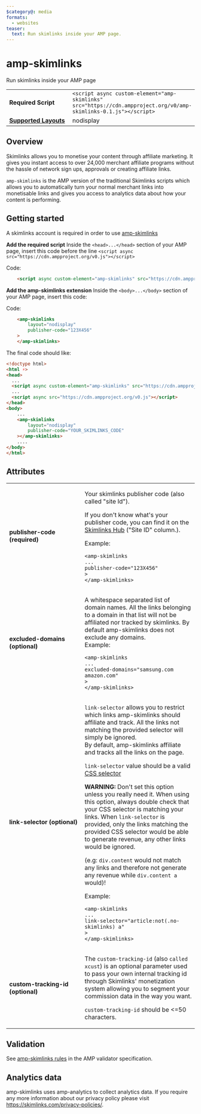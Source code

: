 ```yaml
---
$category@: media
formats:
  - websites
teaser:
  text: Run skimlinks inside your AMP page.
---
```

<!---
Copyright 2018 The AMP HTML Authors. All Rights Reserved.

Licensed under the Apache License, Version 2.0 (the "License");
you may not use this file except in compliance with the License.
You may obtain a copy of the License at

      http://www.apache.org/licenses/LICENSE-2.0

Unless required by applicable law or agreed to in writing, software
distributed under the License is distributed on an "AS-IS" BASIS,
WITHOUT WARRANTIES OR CONDITIONS OF ANY KIND, either express or implied.
See the License for the specific language governing permissions and
limitations under the License.
-->

# amp-skimlinks

Run skimlinks inside your AMP page

<table>
  <tr>
    <td width="40%"><strong>Required Script</strong></td>
    <td><code>&lt;script async custom-element="amp-skimlinks" src="https://cdn.ampproject.org/v0/amp-skimlinks-0.1.js">&lt;/script></code></td>
  </tr>
  <tr>
    <td class="col-fourty"><strong><a href="https://www.ampproject.org/docs/guides/responsive/control_layout.html">Supported Layouts</a></strong></td>
    <td>nodisplay</td>
  </tr>
</table>

## Overview

Skimlinks allows you to monetise your content through affiliate marketing. It gives you instant access to over 24,000 merchant affiliate programs without the hassle of network sign ups, approvals or creating affiliate links.

`amp-skimlinks` is the AMP version of the traditional Skimlinks scripts which allows you to automatically turn your normal merchant links into monetisable links and gives you access to analytics data about how your content is performing.

## Getting started

A skimlinks account is required in order to use [amp-skimlinks](https://skimlinks.com/)

**Add the required script**
Inside the `<head>...</head>` section of your AMP page, insert this code before the line `<script async src="https://cdn.ampproject.org/v0.js"></script>`

Code:
```html
    <script async custom-element="amp-skimlinks" src="https://cdn.ampproject.org/v0/amp-skimlinks-0.1.js"></script>
```

**Add the amp-skimlinks extension**
Inside the `<body>...</body>` section of your AMP page, insert this code:

Code:
```html
    <amp-skimlinks
        layout="nodisplay"
        publisher-code="123X456"
    >
    </amp-skimlinks>
```


The final code should like:

```html
<!doctype html>
<html ⚡>
<head>
  ...
  <script async custom-element="amp-skimlinks" src="https://cdn.ampproject.org/v0/amp-skimlinks-0.1.js"></script>
  ...
  <script async src="https://cdn.ampproject.org/v0.js"></script>
</head>
<body>
    ...
    <amp-skimlinks
        layout="nodisplay"
        publisher-code="YOUR_SKIMLINKS_CODE"
    ></amp-skimlinks>
    ....
</body>
</html>
```

## Attributes

<table>
  <tr>
    <td width="40%"><p><strong>publisher-code (required)</strong></p></td>
    <td><p>Your skimlinks publisher code (also called "site Id").<br></p>
<p>If you don't know what's your publisher code, you can find it on the <a href="https://hub.skimlinks.com/settings/sites">Skimlinks Hub</a> ("Site ID" column.).<br></p>
<p>Example:</p>
<pre><code class="html language-html">&lt;amp-skimlinks
...
publisher-code="123X456"
&gt;
&lt;/amp-skimlinks&gt;
</code></pre>
</td>
  </tr>
  <tr>
    <td width="40%"><p><strong>excluded-domains (optional)</strong></p></td>
    <td><p>A whitespace separated list of domain names.
  All the links belonging to a domain in that list will not be affiliated nor tracked by skimlinks.
  By default amp-skimlinks does not exclude any domains.
  <br>
  Example:</p>
<pre><code class="html language-html">&lt;amp-skimlinks
...
excluded-domains="samsung.com amazon.com"
&gt;
&lt;/amp-skimlinks&gt;
</code></pre>
</td>
  </tr>
  <tr>
    <td width="40%"><p><strong>link-selector (optional)</strong></p></td>
    <td><p><code>link-selector</code> allows you to restrict which links amp-skimlinks should affiliate and track. All the links
  not matching the provided selector will simply be ignored.<br>
  By default, amp-skimlinks affiliate and tracks all the links on the page.<br></p>
<p><code>link-selector</code> value should be a valid <a href="https://developer.mozilla.org/en-US/docs/Web/CSS/CSS_Selectors">CSS selector</a><br></p>
<p><strong>WARNING:</strong>
  Don't set this option unless you really need it.
  When using this option, always double check that your CSS selector is matching your links. When <code>link-selector</code> is provided, only the links matching the provided CSS selector would be able to generate revenue, any other links would be ignored.<br></p>
<p>(e.g: <code>div.content</code> would not match any links and therefore not generate any revenue while <code>div.content a</code> would)!<br></p>
<p>Example:</p>
<pre><code class="html language-html">&lt;amp-skimlinks
...
link-selector="article:not(.no-skimlinks) a"
&gt;
&lt;/amp-skimlinks&gt;
</code></pre>
</td>
  </tr>
  <tr>
    <td width="40%"><p><strong>custom-tracking-id (optional)</strong></p></td>
    <td><p>The <code>custom-tracking-id</code> (also <code>called xcust</code>) is an optional parameter used to pass your own internal tracking id through Skimlinks' monetization system allowing you to segment your commission data in the way you want.<br></p>
<p><code>custom-tracking-id</code> should be &lt;=50 characters.</p></td>
  </tr>
</table>

## Validation

See [amp-skimlinks rules](validator-amp-skimlinks.protoascii) in the AMP validator specification.

## Analytics data

amp-skimlinks uses amp-analytics to collect analytics data. If you require any more information about our privacy policy please visit https://skimlinks.com/privacy-policies/.
